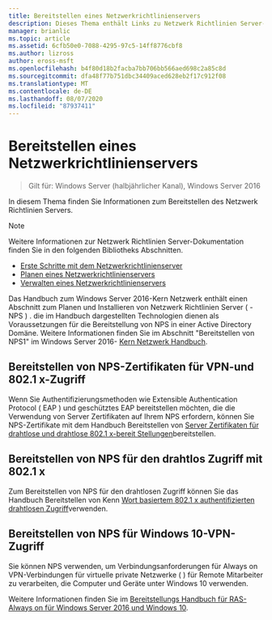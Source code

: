 ```yaml
---
title: Bereitstellen eines Netzwerkrichtlinienservers
description: Dieses Thema enthält Links zu Netzwerk Richtlinien Server-Bereitstellungs Inhalten für Windows Server 2016 und enthält Links zu weiteren Anleitungen zu NPS.
manager: brianlic
ms.topic: article
ms.assetid: 6cfb50e0-7088-4295-97c5-14ff8776cbf8
ms.author: lizross
author: eross-msft
ms.openlocfilehash: b4f80d18b2facba7bb706bb566aed698c2a85c8d
ms.sourcegitcommit: dfa48f77b751dbc34409aced628eb2f17c912f08
ms.translationtype: MT
ms.contentlocale: de-DE
ms.lasthandoff: 08/07/2020
ms.locfileid: "87937411"
---
```

# <a name="deploy-network-policy-server"></a>Bereitstellen eines Netzwerkrichtlinienservers

>Gilt für: Windows Server (halbjährlicher Kanal), Windows Server 2016

In diesem Thema finden Sie Informationen zum Bereitstellen des Netzwerk Richtlinien Servers.

>[!NOTE]
>Weitere Informationen zur Netzwerk Richtlinien Server-Dokumentation finden Sie in den folgenden Bibliotheks Abschnitten.
>- [Erste Schritte mit dem Netzwerkrichtlinienserver](nps-getstart-top.md)
>- [Planen eines Netzwerkrichtlinienservers](nps-plan-top.md)
>- [Verwalten eines Netzwerkrichtlinienservers](nps-manage-top.md)

Das Handbuch zum Windows Server 2016-Kern Netzwerk enthält einen Abschnitt zum Planen und Installieren von Netzwerk Richtlinien Server \( -NPS \) . die im Handbuch dargestellten Technologien dienen als Voraussetzungen für die Bereitstellung von NPS in einer Active Directory Domäne. Weitere Informationen finden Sie im Abschnitt "Bereitstellen von NPS1" im Windows Server 2016- [Kern Netzwerk Handbuch](https://technet.microsoft.com/windows-server-docs/networking/core-network-guide/core-network-guide#BKMK_deployNPS1).

## <a name="deploy-nps-certificates-for-vpn-and-8021x-access"></a>Bereitstellen von NPS-Zertifikaten für VPN-und 802.1 x-Zugriff

Wenn Sie Authentifizierungsmethoden wie Extensible Authentication Protocol \( EAP \) und geschütztes EAP bereitstellen möchten, die die Verwendung von Server Zertifikaten auf Ihrem NPS erfordern, können Sie NPS-Zertifikate mit dem Handbuch Bereitstellen von [Server Zertifikaten für drahtlose und drahtlose 802.1 x-bereit Stellungen](https://technet.microsoft.com/windows-server-docs/networking/core-network-guide/cncg/server-certs/deploy-server-certificates-for-802.1x-wired-and-wireless-deployments)bereitstellen.

## <a name="deploy-nps-for-8021x-wireless-access"></a>Bereitstellen von NPS für den drahtlos Zugriff mit 802.1 x

Zum Bereitstellen von NPS für den drahtlosen Zugriff können Sie das Handbuch Bereitstellen von Kenn [Wort basiertem 802.1 x authentifizierten drahtlosen Zugriff](https://technet.microsoft.com/windows-server-docs/networking/core-network-guide/cncg/wireless/a-deploy-8021x-wireless-access)verwenden.

## <a name="deploy-nps-for-windows-10-vpn-access"></a>Bereitstellen von NPS für Windows 10-VPN-Zugriff

Sie können NPS verwenden, um Verbindungsanforderungen für Always on VPN-Verbindungen für virtuelle private Netzwerke \( \) für Remote Mitarbeiter zu verarbeiten, die Computer und Geräte unter Windows 10 verwenden.

Weitere Informationen finden Sie im [Bereitstellungs Handbuch für RAS-Always on für Windows Server 2016 und Windows 10](https://docs.microsoft.com/windows-server/remote/remote-access/vpn/always-on-vpn/deploy/always-on-vpn-deploy).

